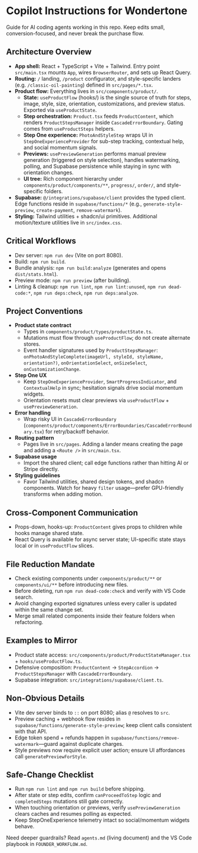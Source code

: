 # Copilot Instructions for Wondertone

Guide for AI coding agents working in this repo. Keep edits small, conversion-focused, and never break the purchase flow.

## Architecture Overview
- **App shell:** React + TypeScript + Vite + Tailwind. Entry point `src/main.tsx` mounts `App`, wires `BrowserRouter`, and sets up React Query.
- **Routing:** `/` landing, `/product` configurator, and style-specific landers (e.g. `/classic-oil-painting`) defined in `src/pages/*.tsx`.
- **Product flow:** Everything lives in `src/components/product/`.
  - **State:** `useProductFlow` (hooks/) is the single source of truth for steps, image, style, size, orientation, customizations, and preview status. Exported via `useProductState`.
  - **Step orchestration:** `Product.tsx` feeds `ProductContent`, which renders `ProductStepsManager` inside `CascadeErrorBoundary`. Gating comes from `useProductSteps` helpers.
  - **Step One experience:** `PhotoAndStyleStep` wraps UI in `StepOneExperienceProvider` for sub-step tracking, contextual help, and social momentum signals.
  - **Previews:** `usePreviewGeneration` performs manual preview generation (triggered on style selection), handles watermarking, polling, and Supabase persistence while staying in sync with orientation changes.
  - **UI tree:** Rich component hierarchy under `components/product/components/**`, `progress/`, `order/`, and style-specific folders.
- **Supabase:** `@/integrations/supabase/client` provides the typed client. Edge functions reside in `supabase/functions/*` (e.g., `generate-style-preview`, `create-payment`, `remove-watermark`).
- **Styling:** Tailwind utilities + shadcn/ui primitives. Additional motion/texture utilities live in `src/index.css`.

## Critical Workflows
- Dev server: `npm run dev` (Vite on port 8080).
- Build: `npm run build`.
- Bundle analysis: `npm run build:analyze` (generates and opens `dist/stats.html`).
- Preview mode: `npm run preview` (after building).
- Linting & cleanup: `npm run lint`, `npm run lint:unused`, `npm run dead-code:*`, `npm run deps:check`, `npm run deps:analyze`.

## Project Conventions
- **Product state contract**
  - Types in `components/product/types/productState.ts`.
  - Mutations must flow through `useProductFlow`; do not create alternate stores.
  - Event handler signatures used by `ProductStepsManager`: `onPhotoAndStyleComplete(imageUrl, styleId, styleName, orientation?)`, `onOrientationSelect`, `onSizeSelect`, `onCustomizationChange`.
- **Step One UX**
  - Keep `StepOneExperienceProvider`, `SmartProgressIndicator`, and `ContextualHelp` in sync; hesitation signals drive social momentum widgets.
  - Orientation resets must clear previews via `useProductFlow` + `usePreviewGeneration`.
- **Error handling**
  - Wrap risky UI in `CascadeErrorBoundary` (`components/product/components/ErrorBoundaries/CascadeErrorBoundary.tsx`) for retry/backoff behavior.
- **Routing pattern**
  - Pages live in `src/pages`. Adding a lander means creating the page and adding a `<Route />` in `src/main.tsx`.
- **Supabase usage**
  - Import the shared client; call edge functions rather than hitting AI or Stripe directly.
- **Styling guidelines**
  - Favor Tailwind utilities, shared design tokens, and shadcn components. Watch for heavy `filter` usage—prefer GPU-friendly transforms when adding motion.

## Cross-Component Communication
- Props-down, hooks-up: `ProductContent` gives props to children while hooks manage shared state.
- React Query is available for async server state; UI-specific state stays local or in `useProductFlow` slices.

## File Reduction Mandate
- Check existing components under `components/product/**` or `components/ui/**` before introducing new files.
- Before deleting, run `npm run dead-code:check` and verify with VS Code search.
- Avoid changing exported signatures unless every caller is updated within the same change set.
- Merge small related components inside their feature folders when refactoring.

## Examples to Mirror
- Product state access: `src/components/product/ProductStateManager.tsx` + `hooks/useProductFlow.ts`.
- Defensive composition: `ProductContent` → `StepAccordion` → `ProductStepsManager` with `CascadeErrorBoundary`.
- Supabase integration: `src/integrations/supabase/client.ts`.

## Non-Obvious Details
- Vite dev server binds to `::` on port 8080; alias `@` resolves to `src`.
- Preview caching + webhook flow resides in `supabase/functions/generate-style-preview`; keep client calls consistent with that API.
- Edge token spend + refunds happen in `supabase/functions/remove-watermark`—guard against duplicate charges.
- Style previews now require explicit user action; ensure UI affordances call `generatePreviewForStyle`.

## Safe-Change Checklist
- Run `npm run lint` and `npm run build` before shipping.
- After state or step edits, confirm `canProceedToStep` logic and `completedSteps` mutations still gate correctly.
- When touching orientation or previews, verify `usePreviewGeneration` clears caches and resumes polling as expected.
- Keep StepOneExperience telemetry intact so social/momentum widgets behave.

Need deeper guardrails? Read `agents.md` (living document) and the VS Code playbook in `FOUNDER_WORKFLOW.md`.
